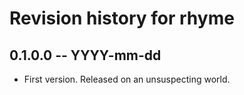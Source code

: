 # Revision history for rhyme

## 0.1.0.0 -- YYYY-mm-dd

* First version. Released on an unsuspecting world.

